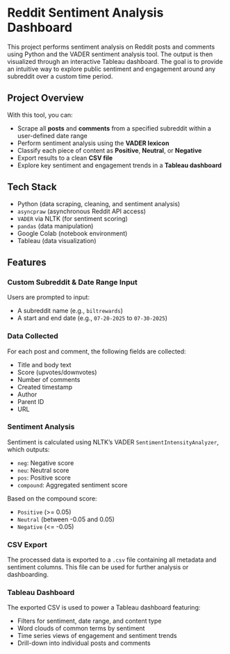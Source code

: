 # Reddit Sentiment Analysis Dashboard

This project performs sentiment analysis on Reddit posts and comments using Python and the VADER sentiment analysis tool. The output is then visualized through an interactive Tableau dashboard. The goal is to provide an intuitive way to explore public sentiment and engagement around any subreddit over a custom time period.

## Project Overview

With this tool, you can:

- Scrape all **posts** and **comments** from a specified subreddit within a user-defined date range  
- Perform sentiment analysis using the **VADER lexicon**  
- Classify each piece of content as **Positive**, **Neutral**, or **Negative**  
- Export results to a clean **CSV file**  
- Explore key sentiment and engagement trends in a **Tableau dashboard**  

## Tech Stack

- Python (data scraping, cleaning, and sentiment analysis)  
- `asyncpraw` (asynchronous Reddit API access)  
- `VADER` via NLTK (for sentiment scoring)  
- `pandas` (data manipulation)  
- Google Colab (notebook environment)  
- Tableau (data visualization)  

## Features

### Custom Subreddit & Date Range Input

Users are prompted to input:
- A subreddit name (e.g., `biltrewards`)
- A start and end date (e.g., `07-20-2025` to `07-30-2025`)

### Data Collected

For each post and comment, the following fields are collected:

- Title and body text  
- Score (upvotes/downvotes)  
- Number of comments  
- Created timestamp  
- Author  
- Parent ID  
- URL  

### Sentiment Analysis

Sentiment is calculated using NLTK’s VADER `SentimentIntensityAnalyzer`, which outputs:

- `neg`: Negative score  
- `neu`: Neutral score  
- `pos`: Positive score  
- `compound`: Aggregated sentiment score  

Based on the compound score:

- `Positive` (>= 0.05)  
- `Neutral` (between -0.05 and 0.05)  
- `Negative` (<= -0.05)  

### CSV Export

The processed data is exported to a `.csv` file containing all metadata and sentiment columns. This file can be used for further analysis or dashboarding.

### Tableau Dashboard

The exported CSV is used to power a Tableau dashboard featuring:

- Filters for sentiment, date range, and content type  
- Word clouds of common terms by sentiment  
- Time series views of engagement and sentiment trends  
- Drill-down into individual posts and comments  
